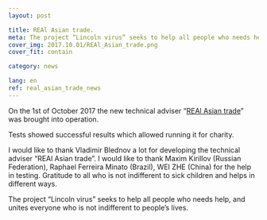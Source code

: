 ```yaml
---
layout: post

title: REAl Asian trade.
meta: The project “Lincoln virus” seeks to help all people who needs help, and unites everyone who is not indifferent to people’s lives.
cover_img: 2017.10.01/REAl_Asian_trade.png
cover_fit: contain

category: news

lang: en
ref: real_asian_trade_news
---
```


On the 1st of October 2017 the new technical adviser “<a href="https://lincolnvirus.com/ea/real_asian_trade.html" target="_blank">REAl Asian trade</a>” was brought into operation. 

Tests showed successful results which allowed running it for charity. 

I would like to thank Vladimir Blednov a lot for developing the technical adviser “REAl Asian trade”.
I would like to thank Maxim Kirillov (Russian Federation), Raphael Ferreira Minato (Brazil), WEI ZHE (China) for the help in testing. 
Gratitude to all who is not indifferent to sick children and helps in different ways. 

The project “Lincoln virus” seeks to help all people who needs help, and unites everyone who is not indifferent to people’s lives. 
